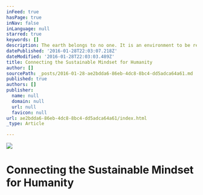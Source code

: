 ```yaml
---
inFeed: true
hasPage: true
inNav: false
inLanguage: null
starred: true
keywords: []
description: The earth belongs to no one. It is an environment to be respected and enjoyed by all life.
datePublished: '2016-01-28T22:03:07.218Z'
dateModified: '2016-01-28T22:03:03.489Z'
title: Connecting the Sustainable Mindset for Humanity
author: []
sourcePath: _posts/2016-01-28-ae2bdda6-86eb-4dc8-8bc4-dd5adca64a61.md
published: true
authors: []
publisher:
  name: null
  domain: null
  url: null
  favicon: null
url: ae2bdda6-86eb-4dc8-8bc4-dd5adca64a61/index.html
_type: Article

---
```

![](https://the-grid-user-content.s3-us-west-2.amazonaws.com/b70fe29c-1529-4074-8d26-d56942a5231a.JPG)

# Connecting the Sustainable Mindset for Humanity